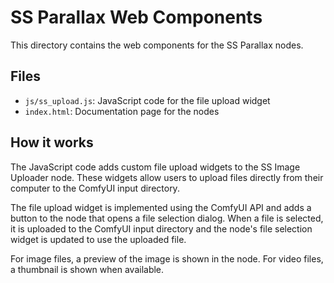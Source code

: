 # SS Parallax Web Components

This directory contains the web components for the SS Parallax nodes.

## Files

- `js/ss_upload.js`: JavaScript code for the file upload widget
- `index.html`: Documentation page for the nodes

## How it works

The JavaScript code adds custom file upload widgets to the SS Image Uploader node. These widgets allow users to upload files directly from their computer to the ComfyUI input directory.

The file upload widget is implemented using the ComfyUI API and adds a button to the node that opens a file selection dialog. When a file is selected, it is uploaded to the ComfyUI input directory and the node's file selection widget is updated to use the uploaded file.

For image files, a preview of the image is shown in the node. For video files, a thumbnail is shown when available.
